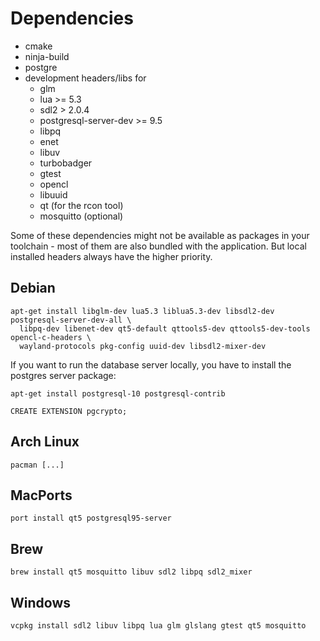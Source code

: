 # Dependencies
* cmake
* ninja-build
* postgre
* development headers/libs for
  * glm
  * lua >= 5.3
  * sdl2 > 2.0.4
  * postgresql-server-dev >= 9.5
  * libpq
  * enet
  * libuv
  * turbobadger
  * gtest
  * opencl
  * libuuid
  * qt (for the rcon tool)
  * mosquitto (optional)

Some of these dependencies might not be available as packages in your toolchain - most
of them are also bundled with the application. But local installed headers always have
the higher priority.

## Debian
    apt-get install libglm-dev lua5.3 liblua5.3-dev libsdl2-dev postgresql-server-dev-all \
      libpq-dev libenet-dev qt5-default qttools5-dev qttools5-dev-tools opencl-c-headers \
      wayland-protocols pkg-config uuid-dev libsdl2-mixer-dev

If you want to run the database server locally, you have to install the postgres server package:

    apt-get install postgresql-10 postgresql-contrib

    CREATE EXTENSION pgcrypto;

## Arch Linux
    pacman [...]

## MacPorts
    port install qt5 postgresql95-server

## Brew
    brew install qt5 mosquitto libuv sdl2 libpq sdl2_mixer

## Windows
    vcpkg install sdl2 libuv libpq lua glm glslang gtest qt5 mosquitto
